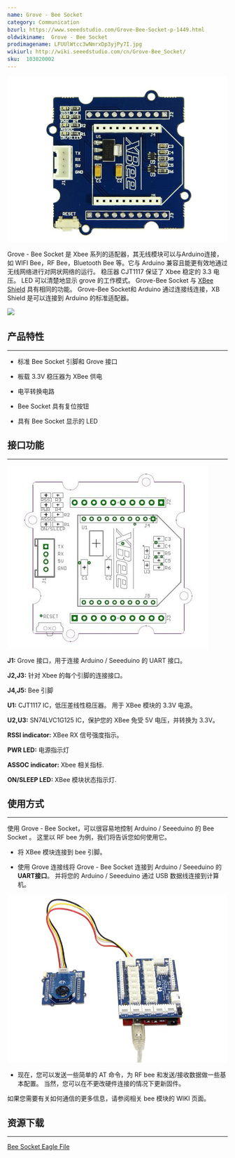 ```yaml
---
name: Grove - Bee Socket
category: Communication
bzurl: https://www.seeedstudio.com/Grove-Bee-Socket-p-1449.html
oldwikiname:  Grove - Bee Socket
prodimagename: LFUUlWtcc3wNmrxDp3yjPy7I.jpg
wikiurl: http://wiki.seeedstudio.com/cn/Grove-Bee_Socket/
sku:  103020002
---
```


![](https://github.com/SeeedDocument/Grove-Bee_Socket/raw/master/img/Bee_Socket_01.jpg)

Grove - Bee Socket 是 Xbee 系列的适配器，其无线模块可以与Arduino连接，如 WIFI Bee，RF Bee，Bluetooth Bee 等。它与 Arduino 兼容且能更有效地通过无线网络进行对网状网络的运行。 稳压器 CJT1117 保证了 Xbee 稳定的 3.3 电压。 LED 可以清楚地显示 grove 的工作模式。
Grove-Bee Socket 与 [XBee Shield](/XBee_Shield_V2.0) 具有相同的功能。 Grove-Bee Socket和 Arduino 通过连接线连接，XB Shield 是可以连接到 Arduino 的标准适配器。

[![](https://github.com/SeeedDocument/wiki_chinese/raw/master/docs/images/click_to_buy.PNG)](https://item.taobao.com/item.htm?spm=a1z10.3-c.w4002-11172317909.10.2571febF8DwHR&id=526471153414)


##  产品特性
---
* 标准 Bee Socket 引脚和 Grove 接口

* 板载 3.3V 稳压器为 XBee 供电

* 电平转换电路

* Bee Socket 具有复位按钮

* 具有 Bee Socket 显示的 LED

##  接口功能
---
![](https://github.com/SeeedDocument/Grove-Bee_Socket/raw/master/img/Bee_Socket_Interface.jpg)

**J1:** Grove 接口，用于连接 Arduino / Seeeduino 的 UART 接口。

**J2,J3:** 针对 Xbee 的每个引脚的连接接口。

**J4,J5:** Bee 引脚

**U1:** CJT1117 IC，低压差线性稳压器。 用于 XBee 模块的 3.3V 电源。

**U2,U3:**  SN74LVC1G125 IC，保护您的 XBee 免受 5V 电压，并转换为 3.3V。


**RSSI indicator:** XBee RX 信号强度指示。

**PWR LED:** 电源指示灯

**ASSOC indicator:**  Xbee 相关指标.

**ON/SLEEP LED:** XBee 模块状态指示灯.

##  使用方式
---
使用 Grove - Bee Socket，可以很容易地控制 Arduino / Seeeduino 的 Bee Socket 。 这里以 RF bee 为例，我们将告诉您如何使用它。

* 将 XBee 模块连接到 bee 引脚。

* 使用 Grove 连接线将 Grove - Bee Socket 连接到 Arduino / Seeeduino 的 **UART接口**。 并将您的 Arduino / Seeeduino 通过 USB 数据线连接到计算机。

![](https://github.com/SeeedDocument/Grove-Bee_Socket/raw/master/img/Grove-Bee_Socket.jpg)

* 现在，您可以发送一些简单的 AT 命令，为 RF bee 和发送/接收数据做一些基本配置。 当然，您可以在不更改硬件连接的情况下更新固件。

如果您需要有关如何通信的更多信息，请参阅相关 bee 模块的 WIKI 页面。

##  资源下载
---
[Bee Socket Eagle File](https://github.com/SeeedDocument/Grove-Bee_Socket/raw/master/res/Bee_Socket_Eagle_File.zip)
